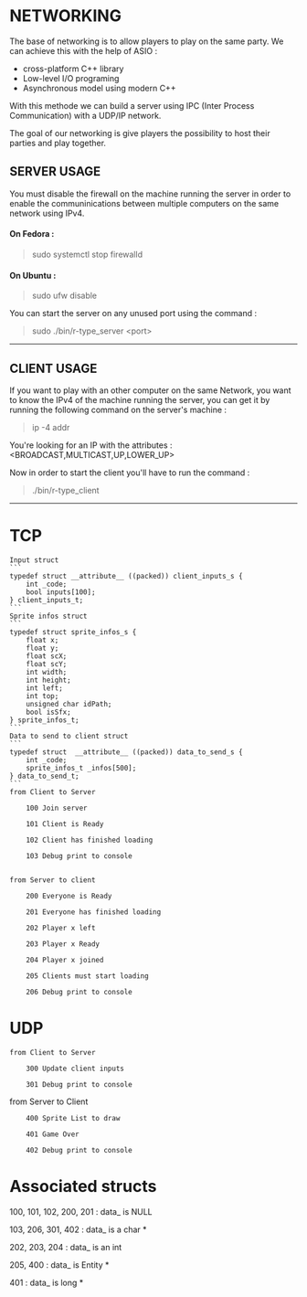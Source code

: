 # NETWORKING

The base of networking is to allow players to play on the same party. We can achieve this with the help of ASIO :
<ul>
    <li>cross-platform C++ library</li>
    <li>Low-level I/O programing</li>
    <li>Asynchronous model using modern C++</li>
</ul>
With this methode we can build a server using IPC (Inter Process Communication) with a UDP/IP network.

The goal of our networking is give players the possibility to host their parties and play together.

## SERVER USAGE

You must disable the firewall on the machine running the server in order to enable the communinications between multiple computers on the same network using IPv4.  

#### On Fedora : 

> sudo systemctl stop firewalld

#### On Ubuntu :

> sudo ufw disable

You can start the server on any unused port using the command :

> sudo ./bin/r-type_server <port<port>>

-----------------------------------------------------------------------------------

## CLIENT USAGE

If you want to play with an other computer on the same Network, you want to know the IPv4 of the machine running the server, you can get it by running the following command on the server's machine :

> ip -4 addr

You're looking for an IP with the attributes : <BROADCAST,MULTICAST,UP,LOWER_UP> 

Now in order to start the client you'll have to run the command :

> ./bin/r-type_client

-----------------------------------------------------------------

# TCP
    
    Input struct
    ```
    typedef struct __attribute__ ((packed)) client_inputs_s {
        int _code;
        bool inputs[100];
    } client_inputs_t;
    ```
    Sprite infos struct
    ```
    typedef struct sprite_infos_s {
        float x;
        float y;
        float scX;
        float scY;
        int width;
        int height;
        int left;
        int top;
        unsigned char idPath;
        bool isSfx;
    } sprite_infos_t;
    ```
    Data to send to client struct
    ```
    typedef struct  __attribute__ ((packed)) data_to_send_s {
        int _code;
        sprite_infos_t _infos[500];
    } data_to_send_t;
    ```
    from Client to Server

        100 Join server
    
        101 Client is Ready
    
        102 Client has finished loading
    
        103 Debug print to console


    from Server to client

        200 Everyone is Ready

        201 Everyone has finished loading

        202 Player x left

        203 Player x Ready

        204 Player x joined

        205 Clients must start loading

        206 Debug print to console
    
# UDP

    from Client to Server

        300 Update client inputs

        301 Debug print to console


   from Server to Client

        400 Sprite List to draw

        401 Game Over

        402 Debug print to console
        
# Associated structs

100, 101, 102, 200, 201 : data_ is NULL

103, 206, 301, 402 : data_ is a char *

202, 203, 204 : data_ is an int

205, 400 : data_ is Entity *

401 : data_ is long *
